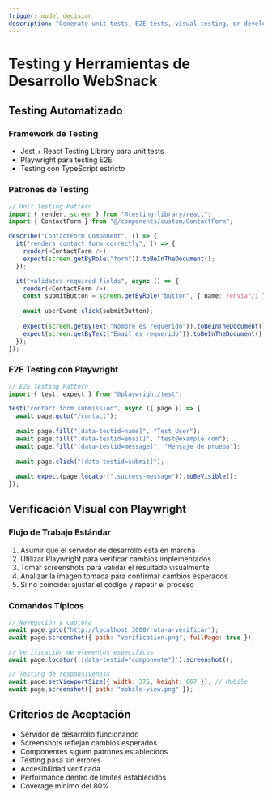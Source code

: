 ```yaml
---
trigger: model_decision
description: "Generate unit tests, E2E tests, visual testing, or development tools"
---
```


# Testing y Herramientas de Desarrollo WebSnack

## Testing Automatizado

### Framework de Testing
- Jest + React Testing Library para unit tests
- Playwright para testing E2E
- Testing con TypeScript estricto

### Patrones de Testing

```typescript
// Unit Testing Pattern
import { render, screen } from "@testing-library/react";
import { ContactForm } from "@/components/custom/ContactForm";

describe("ContactForm Component", () => {
  it("renders contact form correctly", () => {
    render(<ContactForm />);
    expect(screen.getByRole("form")).toBeInTheDocument();
  });

  it("validates required fields", async () => {
    render(<ContactForm />);
    const submitButton = screen.getByRole("button", { name: /enviar/i });
    
    await userEvent.click(submitButton);
    
    expect(screen.getByText("Nombre es requerido")).toBeInTheDocument();
    expect(screen.getByText("Email es requerido")).toBeInTheDocument();
  });
});
```

### E2E Testing con Playwright

```typescript
// E2E Testing Pattern
import { test, expect } from "@playwright/test";

test("contact form submission", async ({ page }) => {
  await page.goto("/contact");
  
  await page.fill("[data-testid=name]", "Test User");
  await page.fill("[data-testid=email]", "test@example.com");
  await page.fill("[data-testid=message]", "Mensaje de prueba");
  
  await page.click("[data-testid=submit]");
  
  await expect(page.locator(".success-message")).toBeVisible();
});
```

## Verificación Visual con Playwright

### Flujo de Trabajo Estándar
1. Asumir que el servidor de desarrollo está en marcha
2. Utilizar Playwright para verificar cambios implementados
3. Tomar screenshots para validar el resultado visualmente
4. Analizar la imagen tomada para confirmar cambios esperados
5. Si no coincide: ajustar el código y repetir el proceso

### Comandos Típicos

```javascript
// Navegación y captura
await page.goto("http://localhost:3000/ruta-a-verificar");
await page.screenshot({ path: "verification.png", fullPage: true });

// Verificación de elementos específicos
await page.locator('[data-testid="componente"]').screenshot();

// Testing de responsiveness
await page.setViewportSize({ width: 375, height: 667 }); // Mobile
await page.screenshot({ path: "mobile-view.png" });
```

## Criterios de Aceptación
- Servidor de desarrollo funcionando
- Screenshots reflejan cambios esperados
- Componentes siguen patrones establecidos
- Testing pasa sin errores
- Accesibilidad verificada
- Performance dentro de límites establecidos
- Coverage mínimo del 80%